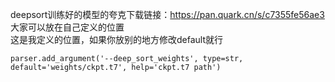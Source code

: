 deepsort训练好的模型的夸克下载链接：https://pan.quark.cn/s/c7355fe56ae3  
大家可以放在自己定义的位置  
这是我定义的位置，如果你放别的地方修改default就行  

```
parser.add_argument('--deep_sort_weights', type=str, default='weights/ckpt.t7', help='ckpt.t7 path')
```
